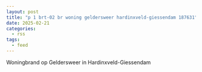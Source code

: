 ```yaml
---
layout: post
title: "p 1 brt-02 br woning geldersweer hardinxveld-giessendam 187631"
date: 2025-02-21
categories: 
  - rss
tags: 
  - feed
---
```


Woningbrand op Geldersweer in Hardinxveld-Giessendam
